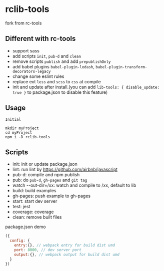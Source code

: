 # rclib-tools

fork from rc-tools

## Different with rc-tools
- support sass
- add scripts `init`, `pub-d` and `clean`
- remove scripts `publish` and add `prepublishOnly`
- add babel plugins `babel-plugin-lodash`, `babel-plugin-transform-decorators-legacy`
- change some eslint rules
- replace ext `less` and `scss` to `css` at compile
- init and update after install.(you can add `lib-tools: { disable_update: true }` to package.json to disable this feature)

## Usage

```
Initial

mkdir myProject
cd myProject
npm i -D rclib-tools
```

## Scripts

- init: init or update package.json
- lint: run lint by https://github.com/airbnb/javascript
- pub-d: compile and npm publish
- pub: do `pub-d`, `gh-pages` and `git tag` 
- watch --out-dir=/xx: watch and compile to /xx, default to lib
- build: build examples
- gh-pages: push example to gh-pages
- start: start dev server
- test: jest
- coverage: coverage
- clean: remove built files

package.json demo

```js
({
  config: {
    entry:{}, // webpack entry for build dist umd
    port: 8000, // dev server port
    output:{}, // webpack output for build dist umd
  }
})
```
